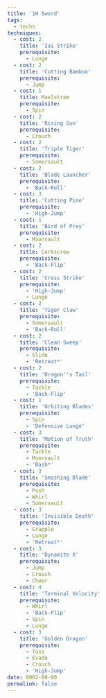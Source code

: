```yaml
---
title: '1H Sword'
tags:
  - techs
techniques:
  - cost: 2
    title: 'Iai Strike'
    prerequisite:
      - Lunge
  - cost: 2
    title: 'Cutting Bamboo'
    prerequisite:
      - Jump
  - cost: 1
    title: Maelstrom
    prerequisite:
      - Spin
  - cost: 2
    title: 'Rising Sun'
    prerequisite:
      - Crouch
  - cost: 2
    title: 'Triple Tiger'
    prerequisite:
      - Somersault
  - cost: 2
    title: 'Blade Launcher'
    prerequisite:
      - 'Back-Roll'
  - cost: 3
    title: 'Cutting Pine'
    prerequisite:
      - 'High-Jump'
  - cost: 1
    title: 'Bird of Prey'
    prerequisite:
      - Moonsault
  - cost: 2
    title: Corkscrew
    prerequisite:
      - 'Back-Flip'
  - cost: 2
    title: 'Cross Strike'
    prerequisite:
      - 'High-Jump'
      - Lunge
  - cost: 2
    title: 'Tiger Claw'
    prerequisite:
      - Somersault
      - 'Back-Roll'
  - cost: 2
    title: 'Clean Sweep'
    prerequisite:
      - Slide
      - 'Retreat*'
  - cost: 2
    title: 'Dragon''s Tail'
    prerequisite:
      - Tackle
      - 'Back-Flip'
  - cost: 1
    title: 'Orbiting Blades'
    prerequisite:
      - Spin
      - 'Defensive Lunge'
  - cost: 3
    title: 'Motion of Truth'
    prerequisite:
      - Tackle
      - Moonsault
      - 'Bash*'
  - cost: 3
    title: 'Smashing Blade'
    prerequisite:
      - Push
      - Whirl
      - Somersault
  - cost: 3
    title: 'Invisible Death'
    prerequisite:
      - Grapple
      - Lunge
      - 'Retreat*'
  - cost: 3
    title: 'Dynamite X'
    prerequisite:
      - Jump
      - Crouch
      - Cheer
  - cost: 4
    title: 'Terminal Velocity'
    prerequisite:
      - Whirl
      - 'Back-Flip'
      - Spin
      - Lunge
  - cost: 3
    title: 'Golden Dragon'
    prerequisite:
      - Toss
      - Evade
      - Crouch
      - 'High-Jump'
date: 0002-00-00
permalink: false
---
```

